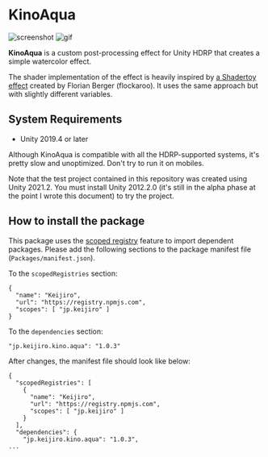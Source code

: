 KinoAqua
========

![screenshot](https://i.imgur.com/AqIJD8rl.jpg)
![gif](https://i.imgur.com/ZiZ0Avs.gif)

**KinoAqua** is a custom post-processing effect for Unity HDRP that creates a
simple watercolor effect.

The shader implementation of the effect is heavily inspired by
[a Shadertoy effect] created by Florian Berger (flockaroo). It uses the same
approach but with slightly different variables.

[a Shadertoy effect]: https://www.shadertoy.com/view/ltyGRV#

System Requirements
-------------------

- Unity 2019.4 or later

Although KinoAqua is compatible with all the HDRP-supported systems, it's
pretty slow and unoptimized. Don't try to run it on mobiles.

Note that the test project contained in this repository was created using Unity
2021.2. You must install Unity 2012.2.0 (it's still in the alpha phase at the
point I wrote this document) to try the project.

How to install the package
--------------------------

This package uses the [scoped registry] feature to import dependent packages.
Please add the following sections to the package manifest file
(`Packages/manifest.json`).

To the `scopedRegistries` section:

```
{
  "name": "Keijiro",
  "url": "https://registry.npmjs.com",
  "scopes": [ "jp.keijiro" ]
}
```

To the `dependencies` section:

```
"jp.keijiro.kino.aqua": "1.0.3"
```

After changes, the manifest file should look like below:

```
{
  "scopedRegistries": [
    {
      "name": "Keijiro",
      "url": "https://registry.npmjs.com",
      "scopes": [ "jp.keijiro" ]
    }
  ],
  "dependencies": {
    "jp.keijiro.kino.aqua": "1.0.3",
...
```

[scoped registry]: https://docs.unity3d.com/Manual/upm-scoped.html
